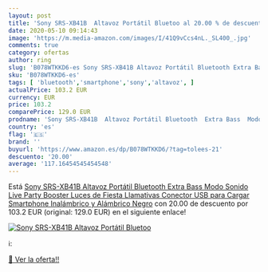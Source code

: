```yaml
---
layout: post
title: 'Sony SRS-XB41B  Altavoz Portátil Bluetoo al 20.00 % de descuento'
date: 2020-05-10 09:14:43
image: 'https://m.media-amazon.com/images/I/41Q9vCcs4nL._SL400_.jpg'
comments: true
category: ofertas
author: ring
slug: 'B078WTKKD6-es Sony SRS-XB41B Altavoz Portátil Bluetooth Extra Bass Modo...'
sku: 'B078WTKKD6-es'
tags: [ 'bluetooth','smartphone','sony','altavoz', ]
actualPrice: 103.2 EUR
currency: EUR
price: 103.2
comparePrice: 129.0 EUR
prodname: 'Sony SRS-XB41B  Altavoz Portátil Bluetooth  Extra Bass  Modo Sonido Live  Party Booster  Luces de Fiesta Llamativas  Conector USB para Cargar Smartphone   Inalámbrico y Alámbrico  Negro'
country: 'es'
flag: '🇪🇸'
brand: ''
buyurl: 'https://www.amazon.es/dp/B078WTKKD6/?tag=tolees-21'
descuento: '20.00'
average: '117.16454545454548'
---
```


Está [Sony SRS-XB41B  Altavoz Portátil Bluetooth  Extra Bass  Modo Sonido Live  Party Booster  Luces de Fiesta Llamativas  Conector USB para Cargar Smartphone   Inalámbrico y Alámbrico  Negro](https://www.amazon.es/dp/B078WTKKD6/?tag=tolees-21) con 20.00 de descuento por 103.2 EUR (original: 129.0 EUR) en el siguiente enlace!

[![Sony SRS-XB41B  Altavoz Portátil Bluetoo](https://m.media-amazon.com/images/I/41Q9vCcs4nL._SL400_.jpg)](https://www.amazon.es/dp/B078WTKKD6/?tag=tolees-21)

ℹ️:


[🛒 Ver la oferta!!](https://www.amazon.es/dp/B078WTKKD6/?tag=tolees-21)
